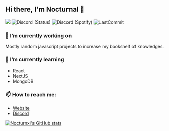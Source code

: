 ## Hi there, I'm Nocturnal 👋

![](https://komarev.com/ghpvc/?username=Nocturnxl)
![Discord (Status)](https://img.shields.io/endpoint?url=https://dev.discordprofiles.me/api/badge/status/637613415057195008?simple=true&logo=discord&logoColor=white&color=43B581) ![Discord (Spotify)](https://img.shields.io/endpoint?label=Listening%20To&url=https://dev.discordprofiles.me/api/badge/spotify/637613415057195008&color=1ED45F)
![LastCommit](https://img.shields.io/github/last-commit/Nocturnxl/useful-tools)

### 🔭 I’m currently working on
Mostly random javascript projects to increase my bookshelf of knowledges.

### 🌱 I’m currently learning 
* React
* NextJS
* MongoDB

### 📫 How to reach me: 
* [Website](https://nocturnal.sh/)
* [Discord](https://discord.bio/p/nocturnal)

[![Nocturnxl's GitHub stats](https://github-readme-stats.vercel.app/api?username=Nocturnxl&show_icons=true&theme=tokyonight)](https://github.com/anuraghazra/github-readme-stats)
